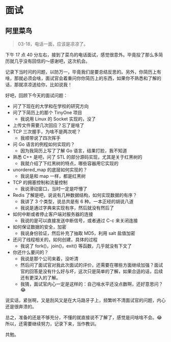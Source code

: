 # 面试

## 阿里菜鸟

> 03-18，电话一面，应该是凉凉了。

下午 17 点 40 分左右，接到了菜鸟的电话面试，感觉很意外。毕竟投了那么多简历就几乎没有回信的～感谢吧，这次机会。

记录下当时问的问题，以防万一，毕竟我们是要总结反思的。另外，你简历上有啥，那就必须会啥，面试官会着重问你你简历上的东西，如果你不熟悉和了解的话，那就凉凉送给你，比如说我！

好吧，回顾下今天的面试问题：

- 问了下现在的大学和在学校的研究方向
- 问了下简历上的那个 TinyOne 项目
    - 我说用 Linux 的 Socket 实现的，没了
- 上传文件需要几次回应？忘了是啥了
- TCP 三次握手，为啥不是两次呢？
    - 我顺带说了四次挥手
- 问 Go 语言的例程如何实现的？
    - 因为我简历上写了了解 Go 语言，结果打脸，我不知道
- 熟悉 C++ 是吧，问了 STL 的部分源码实现，尤其是关于红黑树的
    - 我就介绍了下红黑树的特点，哪些容器用它实现的
- unordered_map 的底层如何实现的？
    - 我说是和 map 一样，都是红黑树
- TCP 的拥塞控制和流量控制
    - 我说滑动窗口，当时一定是吓懵了
- Redis 了解是吧，说说有几种数据结构，如何实现数据的有序？
    - 我讲了 3 个类型，说总共是有 6 种。一本正经的胡说八道
    - 我说是通过字典来实现有序，然后就没有然后了
- 如何中断或者停止客户端对服务器的连接
    - 我说的是可以直接发送中断信号，或者通过 C-c 来关闭连接
- 如何保证数据的安全，加密
    - 我说身份验证，然后补充了抽取 MD5，利用 salt 盐值加密
- 还问了线程相关的，如何创建，具体的过程
    - 我说了 fork()，join()，exit() 等函数，几乎就没有下文了
- 你还什么要问的？
    - 我说是那个公司来着，没听清
    - 然后问了面试官对我此次面试的评价，还需要在哪些方面继续加强？面试官的回答是没有什么好与坏，这次只是简单的了解，如果合适的话，后续还有更深入的了解。
    - 我猜，面试官内心一定是这样的：自己啥水平还没点数啊，还好意思问？😂

说实话，紧张啊，又是刮风又是在大马路牙子上，频繁听不清面试官的问题，内心还是很奔溃的。

总之，准备的还是不够充分，不懂的就直接说不了解了，感觉是问啥啥不会。😂 所以，还需要继续努力，记录下来，当作教训。

共勉。
